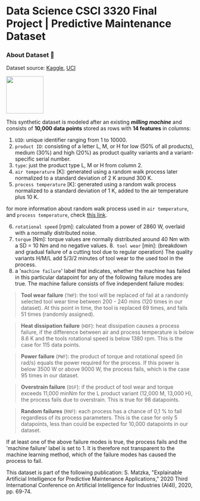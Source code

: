 # Data Science CSCI 3320 Final Project | Predictive Maintenance Dataset

<h3>About Dataset 📁</h3> 

Dataset source: [Kaggle](https://www.kaggle.com/datasets/stephanmatzka/predictive-maintenance-dataset-ai4i-2020), [UCI](https://archive.ics.uci.edu/ml/datasets/AI4I+2020+Predictive+Maintenance+Dataset)

<img src = "https://cdn-icons-png.flaticon.com/512/2162/2162407.png" width = 100, height = 100>

This synthetic dataset is modeled after an existing ***milling machine*** and consists of **10,000 data points** stored as rows with **14 features** in columns:



1. `UID`: unique identifier ranging from 1 to 10000.
2. `product ID`: consisting of a letter L, M, or H for low (50% of all products), medium (30%) and high (20%) as product quality variants and a variant-specific serial number.
3. `type`: just the product type L, M or H from column 2.
4. `air temperature` [K]: generated using a random walk process later normalized to a standard deviation of 2 K around 300 K.
5. `process temperature` [K]: generated using a random walk process normalized to a standard deviation of 1 K, added to the air temperature plus 10 K.

for more information about random walk process used in `air temperature`, and `process temperature`, check [this link](https://machinelearningmastery.com/gentle-introduction-random-walk-times-series-forecasting-python/).

6. `rotational speed` [rpm]: calculated from a power of 2860 W, overlaid with a normally distributed noise.
7. `torque` [Nm]: torque values are normally distributed around 40 Nm with a SD = 10 Nm and no negative values.
8.` tool wear` [min]: (breakdown and gradual failure of a cutting tool due to regular operation) The quality variants H/M/L add 5/3/2 minutes of tool wear to the used tool in the process.
9. a '`machine failure`' label that indicates, whether the machine has failed in this particular datapoint for any of the following failure modes are true.
The machine failure consists of five independent failure modes:


> **Tool wear failure** (`TWF`): the tool will be replaced of fail at a randomly selected tool wear time between 200 - 240 mins (120 times in our dataset). At this point in time, the tool is replaced 69 times, and fails 51 times (randomly assigned).

> **Heat dissipation failure** (`HDF`): heat dissipation causes a process failure, if the difference between air and process temperature is below 8.6 K and the tools rotational speed is below 1380 rpm. This is the case for 115 data points.

> **Power failure** (`PWF`): the product of torque and rotational speed (in rad/s) equals the power required for the process. If this power is below 3500 W or above 9000 W, the process fails, which is the case 95 times in our dataset.

> **Overstrain failure** (`OSF`): if the product of tool wear and torque exceeds 11,000 minNm for the L product variant (12,000 M, 13,000 H), the process fails due to overstrain. This is true for 98 datapoints.

> **Random failures** (`RNF`): each process has a chance of 0,1 % to fail regardless of its process parameters. This is the case for only 5 datapoints, less than could be expected for 10,000 datapoints in our dataset.



If at least one of the above failure modes is true, the process fails and the 'machine failure' label is set to 1. It is therefore not transparent to the machine learning method, which of the failure modes has caused the process to fail.

This dataset is part of the following publication:
S. Matzka, "Explainable Artificial Intelligence for Predictive Maintenance Applications," 2020 Third International Conference on Artificial Intelligence for Industries (AI4I), 2020, pp. 69-74.
